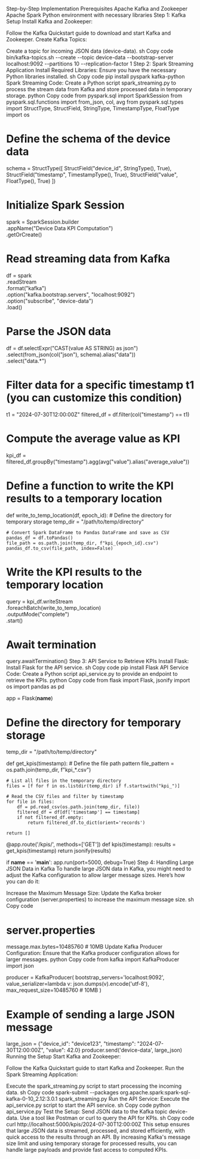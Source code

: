 Step-by-Step Implementation
Prerequisites
Apache Kafka and Zookeeper
Apache Spark
Python environment with necessary libraries
Step 1: Kafka Setup
Install Kafka and Zookeeper:

Follow the Kafka Quickstart guide to download and start Kafka and Zookeeper.
Create Kafka Topics:

Create a topic for incoming JSON data (device-data).
sh
Copy code
bin/kafka-topics.sh --create --topic device-data --bootstrap-server localhost:9092 --partitions 10 --replication-factor 1
Step 2: Spark Streaming Application
Install Required Libraries:
Ensure you have the necessary Python libraries installed.
sh
Copy code
pip install pyspark kafka-python
Spark Streaming Code:
Create a Python script spark_streaming.py to process the stream data from Kafka and store processed data in temporary storage.
python
Copy code
from pyspark.sql import SparkSession
from pyspark.sql.functions import from_json, col, avg
from pyspark.sql.types import StructType, StructField, StringType, TimestampType, FloatType
import os

# Define the schema of the device data
schema = StructType([
    StructField("device_id", StringType(), True),
    StructField("timestamp", TimestampType(), True),
    StructField("value", FloatType(), True)
])

# Initialize Spark Session
spark = SparkSession.builder \
    .appName("Device Data KPI Computation") \
    .getOrCreate()

# Read streaming data from Kafka
df = spark \
    .readStream \
    .format("kafka") \
    .option("kafka.bootstrap.servers", "localhost:9092") \
    .option("subscribe", "device-data") \
    .load()

# Parse the JSON data
df = df.selectExpr("CAST(value AS STRING) as json") \
    .select(from_json(col("json"), schema).alias("data")) \
    .select("data.*")

# Filter data for a specific timestamp t1 (you can customize this condition)
t1 = "2024-07-30T12:00:00Z"
filtered_df = df.filter(col("timestamp") == t1)

# Compute the average value as KPI
kpi_df = filtered_df.groupBy("timestamp").agg(avg("value").alias("average_value"))

# Define a function to write the KPI results to a temporary location
def write_to_temp_location(df, epoch_id):
    # Define the directory for temporary storage
    temp_dir = "/path/to/temp/directory"
    
    # Convert Spark DataFrame to Pandas DataFrame and save as CSV
    pandas_df = df.toPandas()
    file_path = os.path.join(temp_dir, f"kpi_{epoch_id}.csv")
    pandas_df.to_csv(file_path, index=False)

# Write the KPI results to the temporary location
query = kpi_df.writeStream \
    .foreachBatch(write_to_temp_location) \
    .outputMode("complete") \
    .start()

# Await termination
query.awaitTermination()
Step 3: API Service to Retrieve KPIs
Install Flask:
Install Flask for the API service.
sh
Copy code
pip install Flask
API Service Code:
Create a Python script api_service.py to provide an endpoint to retrieve the KPIs.
python
Copy code
from flask import Flask, jsonify
import os
import pandas as pd

app = Flask(__name__)

# Define the directory for temporary storage
temp_dir = "/path/to/temp/directory"

def get_kpis(timestamp):
    # Define the file path pattern
    file_pattern = os.path.join(temp_dir, f"kpi_*.csv")
    
    # List all files in the temporary directory
    files = [f for f in os.listdir(temp_dir) if f.startswith("kpi_")]
    
    # Read the CSV files and filter by timestamp
    for file in files:
        df = pd.read_csv(os.path.join(temp_dir, file))
        filtered_df = df[df['timestamp'] == timestamp]
        if not filtered_df.empty:
            return filtered_df.to_dict(orient='records')
    
    return []

@app.route('/kpis/<timestamp>', methods=['GET'])
def kpis(timestamp):
    results = get_kpis(timestamp)
    return jsonify(results)

if __name__ == '__main__':
    app.run(port=5000, debug=True)
Step 4: Handling Large JSON Data in Kafka
To handle large JSON data in Kafka, you might need to adjust the Kafka configuration to allow larger message sizes. Here’s how you can do it:

Increase the Maximum Message Size:
Update the Kafka broker configuration (server.properties) to increase the maximum message size.
sh
Copy code
# server.properties
message.max.bytes=10485760  # 10MB
Update Kafka Producer Configuration:
Ensure that the Kafka producer configuration allows for larger messages.
python
Copy code
from kafka import KafkaProducer
import json

producer = KafkaProducer(
    bootstrap_servers='localhost:9092',
    value_serializer=lambda v: json.dumps(v).encode('utf-8'),
    max_request_size=10485760  # 10MB
)

# Example of sending a large JSON message
large_json = {"device_id": "device123", "timestamp": "2024-07-30T12:00:00Z", "value": 42.0}
producer.send('device-data', large_json)
Running the Setup
Start Kafka and Zookeeper:

Follow the Kafka Quickstart guide to start Kafka and Zookeeper.
Run the Spark Streaming Application:

Execute the spark_streaming.py script to start processing the incoming data.
sh
Copy code
spark-submit --packages org.apache.spark:spark-sql-kafka-0-10_2.12:3.0.1 spark_streaming.py
Run the API Service:
Execute the api_service.py script to start the API service.
sh
Copy code
python api_service.py
Test the Setup:
Send JSON data to the Kafka topic device-data.
Use a tool like Postman or curl to query the API for KPIs.
sh
Copy code
curl http://localhost:5000/kpis/2024-07-30T12:00:00Z
This setup ensures that large JSON data is streamed, processed, and stored efficiently, with quick access to the results through an API. By increasing Kafka's message size limit and using temporary storage for processed results, you can handle large payloads and provide fast access to computed KPIs.
